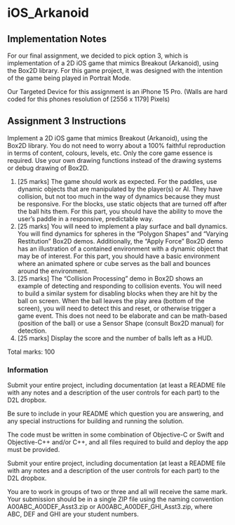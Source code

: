 # iOS_Arkanoid

## Implementation Notes

For our final assignment, we decided to pick option 3, which is implementation of a 2D iOS game that mimics Breakout (Arkanoid), using the Box2D library. For this game project, it was designed with the intention of the game being played in Portrait Mode. 

Our Targeted Device for this assignment is an iPhone 15 Pro. (Walls are hard coded for this phones resolution of [2556 x 1179] Pixels)

## Assignment 3 Instructions

Implement a 2D iOS game that mimics Breakout (Arkanoid), using the Box2D library. You do not need to worry about a 100% faithful reproduction in terms of content, colours, levels, etc. Only the core game essence is required. Use your own drawing functions instead of the drawing systems or debug drawing of Box2D.

1. [25 marks] The game should work as expected. For the paddles, use dynamic objects that are manipulated by the player(s) or AI. They have collision, but not too much in the way of dynamics because they must be responsive. For the blocks, use static objects that are turned off after the ball hits them. For this part, you should have the ability to move the user’s paddle in a responsive, predictable way.
2. [25 marks] You will need to implement a play surface and ball dynamics. You will find dynamics for spheres in the “Polygon Shapes” and “Varying Restitution” Box2D demos. Additionally, the “Apply Force” Box2D demo has an illustration of a contained environment with a dynamic object that may be of interest. For this part, you should have a basic environment where an animated sphere or cube serves as the ball and bounces around the environment.
3. [25 marks] The “Collision Processing” demo in Box2D shows an example of detecting and responding to collision events. You will need to build a similar system for disabling blocks when they are hit by the ball on screen. When the ball leaves the play area (bottom of the screen), you will need to detect this and reset, or otherwise trigger a game event. This does not need to be elaborate and can be math-based (position of the ball) or use a Sensor Shape (consult Box2D manual) for detection.
4. [25 marks] Display the score and the number of balls left as a HUD.

Total marks: 100

### Information
Submit your entire project, including documentation (at least a README file with any notes and a description of the user controls for each part) to the D2L dropbox.

Be sure to include in your README which question you are answering, and any special instructions for building and running the solution.

The code must be written in some combination of Objective-C or Swift and Objective-C++ and/or C++, and all files required to build and deploy the app must be provided.

Submit your entire project, including documentation (at least a README file with any notes and a description of the user controls for each part) to the D2L dropbox.

You are to work in groups of two or three and all will receive the same mark. Your submission should be in a single ZIP file using the naming convention A00ABC_A00DEF_Asst3.zip or A00ABC_A00DEF_GHI_Asst3.zip, where ABC, DEF and GHI are your student numbers.

